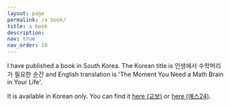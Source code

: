 ```yaml
---
layout: page
permalink: /a book/
title: a book
description:
nav: true
nav_order: 10
---
```


I have published a book in South Korea. The Korean title is 인생에서 수학머리가 필요한 순간 and English translation is 'The Moment You Need a Math Brain in Your Life'.

It is available in Korean only. You can find it <a href="http://www.kyobobook.co.kr/product/detailViewKor.laf?mallGb=KOR&ejkGb=KOR&barcode=9791158511418">here (교보)</a> or <a href="http://www.yes24.com/Product/Goods/76655076">here (예스24)</a>.
